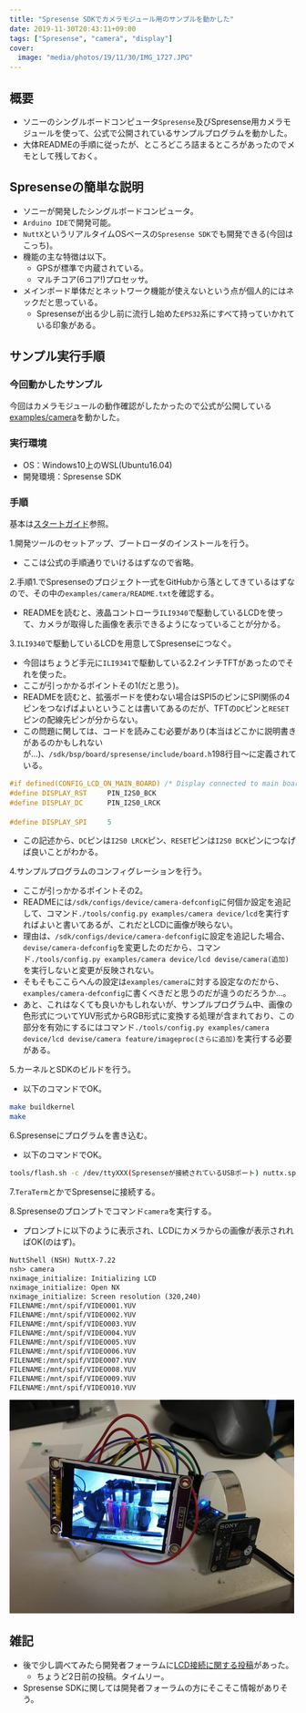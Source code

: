 ```yaml
---
title: "Spresense SDKでカメラモジュール用のサンプルを動かした"
date: 2019-11-30T20:43:11+09:00
tags: ["Spresense", "camera", "display"]
cover:
  image: "media/photos/19/11/30/IMG_1727.JPG"
---
```


## 概要
- ソニーのシングルボードコンピュータ`Spresense`及びSpresense用カメラモジュールを使って、公式で公開されているサンプルプログラムを動かした。
- 大体READMEの手順に従ったが、ところどころ詰まるところがあったのでメモとして残しておく。

## Spresenseの簡単な説明
- ソニーが開発したシングルボードコンピュータ。
- `Arduino IDE`で開発可能。
- `NuttX`というリアルタイムOSベースの`Spresense SDK`でも開発できる(今回はこっち)。
- 機能の主な特徴は以下。
    - GPSが標準で内蔵されている。
    - マルチコア(6コア!)プロセッサ。
- メインボード単体だとネットワーク機能が使えないという点が個人的にはネックだと思っている。
    - Spresenseが出る少し前に流行し始めた`EPS32`系にすべて持っていかれている印象がある。

## サンプル実行手順
### 今回動かしたサンプル
今回はカメラモジュールの動作確認がしたかったので公式が公開している[examples/camera](https://github.com/sonydevworld/spresense/tree/master/examples/camera)を動かした。

### 実行環境
- OS：Windows10上のWSL(Ubuntu16.04)
- 開発環境：Spresense SDK

### 手順
基本は[スタートガイド](https://developer.sony.com/develop/spresense/docs/sdk_set_up_ja.html)参照。

1.開発ツールのセットアップ、ブートローダのインストールを行う。

- ここは公式の手順通りでいけるはずなので省略。
  
2.手順1.でSpresenseのプロジェクト一式をGitHubから落としてきているはずなので、その中の`examples/camera/README.txt`を確認する。

- READMEを読むと、液晶コントローラ`ILI9340`で駆動しているLCDを使って、カメラが取得した画像を表示できるようになっていることが分かる。

3.`ILI9340`で駆動しているLCDを用意してSpresenseにつなぐ。

- 今回はちょうど手元に`ILI9341`で駆動している2.2インチTFTがあったのでそれを使った。  
- ここが引っかかるポイントその1(だと思う)。
- READMEを読むと、拡張ボードを使わない場合はSPI5のピンにSPI関係の4ピンをつなげばよいということは書いてあるのだが、TFTの`DC`ピンと`RESET`ピンの配線先ピンが分からない。
- この問題に関しては、コードを読みこむ必要があり(本当はどこかに説明書きがあるのかもしれないが…)、`/sdk/bsp/board/spresense/include/board.h`198行目～に定義されている。
```cpp
#if defined(CONFIG_LCD_ON_MAIN_BOARD) /* Display connected to main board. */
#define DISPLAY_RST     PIN_I2S0_BCK
#define DISPLAY_DC      PIN_I2S0_LRCK

#define DISPLAY_SPI     5
```
- この記述から、`DC`ピンは`I2S0 LRCK`ピン、`RESET`ピンは`I2S0 BCK`ピンにつなげば良いことがわかる。

4.サンプルプログラムのコンフィグレーションを行う。

- ここが引っかかるポイントその2。
- READMEには`/sdk/configs/device/camera-defconfig`に何個か設定を追記して、コマンド`./tools/config.py examples/camera device/lcd`を実行すればよいと書いてあるが、これだとLCDに画像が映らない。
- 理由は、`/sdk/configs/device/camera-defconfig`に設定を追記した場合、`devise/camera-defconfig`を変更したのだから、コマンド`./tools/config.py examples/camera device/lcd devise/camera(追加)`を実行しないと変更が反映されない。
- そもそもここらへんの設定は`examples/camera`に対する設定なのだから、`examples/camera-defconfig`に書くべきだと思うのだが違うのだろうか…。
- あと、これはなくても良いかもしれないが、サンプルプログラム中、画像の色形式についてYUV形式からRGB形式に変換する処理が含まれており、この部分を有効にするにはコマンド`./tools/config.py examples/camera device/lcd devise/camera feature/imageproc(さらに追加)`を実行する必要がある。

5.カーネルとSDKのビルドを行う。

- 以下のコマンドでOK。
```bash
make buildkernel
make
```

6.Spresenseにプログラムを書き込む。

- 以下のコマンドでOK。
```bash
tools/flash.sh -c /dev/ttyXXX(Spresenseが接続されているUSBポート) nuttx.spk
```

7.`TeraTerm`とかでSpresenseに接続する。

8.Spresenseのプロンプトでコマンド`camera`を実行する。

- プロンプトに以下のように表示され、LCDにカメラからの画像が表示されればOK(のはず)。
```nsh
NuttShell (NSH) NuttX-7.22
nsh> camera
nximage_initialize: Initializing LCD
nximage_initialize: Open NX
nximage_initialize: Screen resolution (320,240)
FILENAME:/mnt/spif/VIDEO001.YUV
FILENAME:/mnt/spif/VIDEO002.YUV
FILENAME:/mnt/spif/VIDEO003.YUV
FILENAME:/mnt/spif/VIDEO004.YUV
FILENAME:/mnt/spif/VIDEO005.YUV
FILENAME:/mnt/spif/VIDEO006.YUV
FILENAME:/mnt/spif/VIDEO007.YUV
FILENAME:/mnt/spif/VIDEO008.YUV
FILENAME:/mnt/spif/VIDEO009.YUV
FILENAME:/mnt/spif/VIDEO010.YUV
```

![](/media/markdownx/1d716f5c-296e-4c9f-b6c9-c63f1b48710b.JPG)

## 雑記
- 後で少し調べてみたら開発者フォーラムに[LCD接続に関する投稿](https://forum.developer.sony.com/topic/109/how-to-do-connect-a-lcd-with-the-spresense)があった。
    - ちょうど2日前の投稿。タイムリー。
- Spresense SDKに関しては開発者フォーラムの方にそこそこ情報がありそう。

<!--
<div class="kattene">
    <div class="kattene__imgpart"><a target="_blank" rel="noopener" href="https://www.amazon.co.jp/gp/product/B07H2CG1HP/ref=as_li_tl?ie=UTF8&camp=247&creative=1211&creativeASIN=B07H2CG1HP&linkCode=as2&tag=kouya17-22&linkId=330d9979c4d030ce4c850836a0776bf7"><img src="https://ws-fe.amazon-adsystem.com/widgets/q?_encoding=UTF8&MarketPlace=JP&ASIN=B07H2CG1HP&ServiceVersion=20070822&ID=AsinImage&WS=1&Format=_SL160_&tag=kouya17-22"></a></div>
    <div class="kattene__infopart">
      <div class="kattene__title"><a target="_blank" rel="noopener" href="https://www.amazon.co.jp/gp/product/B07H2CG1HP/ref=as_li_tl?ie=UTF8&camp=247&creative=1211&creativeASIN=B07H2CG1HP&linkCode=as2&tag=kouya17-22&linkId=330d9979c4d030ce4c850836a0776bf7">	
SONY SPRESENSE メインボード CXD5602PWBMAIN1</a></div>
      <div class="kattene__description">スプレッセンス(Spresense)</div>
      <div class="kattene__btns __two">
        <div><a class="kattene__btn __orange" target="_blank" rel="noopener" href="https://www.amazon.co.jp/gp/product/B07H2CG1HP/ref=as_li_tl?ie=UTF8&camp=247&creative=1211&creativeASIN=B07H2CG1HP&linkCode=as2&tag=kouya17-22&linkId=330d9979c4d030ce4c850836a0776bf7">Amazon</a></div>
        <div><a class="kattene__btn __red" target="_blank" rel="noopener" href="https://hb.afl.rakuten.co.jp/hgc/15918f3b.7070c593.15918f3c.54837428/?pc=https%3A%2F%2Fsearch.rakuten.co.jp%2Fsearch%2Fmall%2Fspresense%2F%3Ff%3D1%26grp%3Dproduct">楽天</a></div>
      </div>
    </div>
</div>
-->
